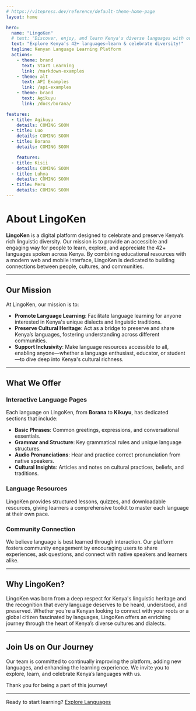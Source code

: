 ```yaml
---
# https://vitepress.dev/reference/default-theme-home-page
layout: home

hero:
  name: "LingoKen"
  # text: "Discover, enjoy, and learn Kenya's diverse languages with our web and mobile platform, covering over 42 dialects for language enthusiasts and learners."
  text: "Explore Kenya’s 42+ languages—learn & celebrate diversity!"
  tagline: Kenyan Language Learning Platform
  actions:
    - theme: brand
      text: Start Learning
      link: /markdown-examples
    - theme: alt
      text: API Examples
      link: /api-examples
    - theme: brand
      text: Agikuyu
      link: /docs/borana/

features:
  - title: Agikuyu
    details: COMING SOON
  - title: Luo
    details: COMING SOON
  - title: Borana
    details: COMING SOON

    features:
  - title: Kisii
    details: COMING SOON
  - title: Luhya
    details: COMING SOON
  - title: Meru
    details: COMING SOON
---
```


# About LingoKen

**LingoKen** is a digital platform designed to celebrate and preserve Kenya’s rich linguistic diversity. Our mission is to provide an accessible and engaging way for people to learn, explore, and appreciate the 42+ languages spoken across Kenya. By combining educational resources with a modern web and mobile interface, LingoKen is dedicated to building connections between people, cultures, and communities.

---

## Our Mission

At LingoKen, our mission is to:
- **Promote Language Learning**: Facilitate language learning for anyone interested in Kenya's unique dialects and linguistic traditions.
- **Preserve Cultural Heritage**: Act as a bridge to preserve and share Kenya’s languages, fostering understanding across different communities.
- **Support Inclusivity**: Make language resources accessible to all, enabling anyone—whether a language enthusiast, educator, or student—to dive deep into Kenya's cultural richness.

---

## What We Offer

### Interactive Language Pages
Each language on LingoKen, from **Borana** to **Kikuyu**, has dedicated sections that include:
- **Basic Phrases**: Common greetings, expressions, and conversational essentials.
- **Grammar and Structure**: Key grammatical rules and unique language structures.
- **Audio Pronunciations**: Hear and practice correct pronunciation from native speakers.
- **Cultural Insights**: Articles and notes on cultural practices, beliefs, and traditions.

### Language Resources
LingoKen provides structured lessons, quizzes, and downloadable resources, giving learners a comprehensive toolkit to master each language at their own pace.

### Community Connection
We believe language is best learned through interaction. Our platform fosters community engagement by encouraging users to share experiences, ask questions, and connect with native speakers and learners alike.

---

## Why LingoKen?

LingoKen was born from a deep respect for Kenya's linguistic heritage and the recognition that every language deserves to be heard, understood, and preserved. Whether you're a Kenyan looking to connect with your roots or a global citizen fascinated by languages, LingoKen offers an enriching journey through the heart of Kenya’s diverse cultures and dialects.

---

## Join Us on Our Journey

Our team is committed to continually improving the platform, adding new languages, and enhancing the learning experience. We invite you to explore, learn, and celebrate Kenya’s languages with us.

Thank you for being a part of this journey!

---

Ready to start learning? [Explore Languages](path-to-languages-page)